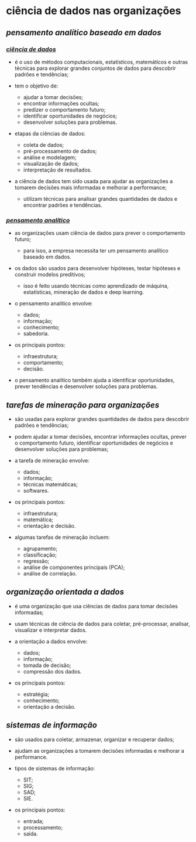 # ciência de dados nas organizações
## *pensamento analítico baseado em dados*
### <ins>*ciência de dados*</ins>
- é o uso de métodos computacionais, estatísticos, matemáticos e outras técnicas para explorar grandes conjuntos de dados para descobrir padrões e tendências;
- tem o objetivo de: 
  - ajudar a tomar decisões;
  - encontrar informações ocultas;
  - predizer o comportamento futuro;
  - identificar oportunidades de negócios;
  - desenvolver soluções para problemas.
- etapas da ciências de dados:
  - coleta de dados;
  - pré-processamento de dados;
  - análise e modelagem;
  - visualização de dados;
  - interpretação de resultados.

- a ciência de dados tem sido usada para ajudar as organizações a tomarem decisões mais informadas e melhorar a performance;
  - utilizam técnicas para analisar grandes quantidades de dados e encontrar padrões e tendências.

### <ins>*pensamento analítico*</ins>
- as organizações usam ciência de dados para prever o comportamento futuro;
  - para isso, a empresa necessita ter um pensamento analítico baseado em dados.
- os dados são usados para desenvolver hipóteses, testar hipóteses e construir modelos preditivos;
  - isso é feito usando técnicas como aprendizado de máquina, estatísticas, mineração de dados e deep learning.

- o pensamento analítico envolve:
  - dados;
  - informação;
  - conhecimento;
  - sabedoria.

- os principais pontos:
  - infraestrutura;
  - comportamento;
  - decisão.

- o pensamento analítico também ajuda a identificar oportunidades, prever tendências e desenvolver soluções para problemas.

## *tarefas de mineração para organizações*
- são usadas para explorar grandes quantidades de dados para descobrir padrões e tendências;
- podem ajudar a tomar decisões, encontrar informações ocultas, prever o comportamento futuro, identificar oportunidades de negócios e desenvolver soluções para problemas;

- a tarefa de mineração envolve:
  - dados;
  - informação;
  - técnicas matemáticas;
  - softwares.

- os principais pontos:
  - infraestrutura;
  - matemática;
  - orientação e decisão.

- algumas tarefas de mineração incluem:
  - agrupamento;
  - classificação;
  - regressão;
  - análise de componentes principais (PCA);
  - análise de correlação.

## *organização orientada a dados*
- é uma organização que usa ciências de dados para tomar decisões informadas;
- usam técnicas de ciência de dados para coletar, pré-processar, analisar, visualizar e interpretar dados.

- a orientação a dados envolve:
  - dados;
  - informação;
  - tomada de decisão; 
  - compressão dos dados.

- os principais pontos:
  - estratégia;
  - conhecimento;
  - orientação a decisão.

## *sistemas de informação*
- são usados para coletar, armazenar, organizar e recuperar dados;
- ajudam as organizações a tomarem decisões informadas e melhorar a performance.

- tipos de sistemas de informação:
  - SIT;
  - SIG;
  - SAD;
  - SIE.

- os principais pontos:
  - entrada;
  - processamento;
  - saída.